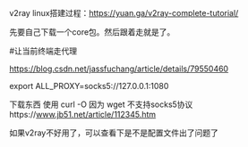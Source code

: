 v2ray linux搭建过程：https://yuan.ga/v2ray-complete-tutorial/

先要自己下载一个core包。然后跟着走就是了。

\#让当前终端走代理

https://blog.csdn.net/jassfuchang/article/details/79550460

export ALL_PROXY=socks5://127.0.0.1:1080

下载东西 使用 curl -O  因为 wget 不支持socks5协议https://www.jb51.net/article/112345.htm 

如果v2ray不好用了，可以查看下是不是配置文件出了问题了